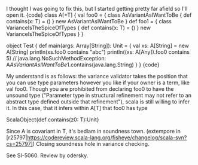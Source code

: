 I thought I was going to fix this, but I started getting pretty far afield so I'll open it.
{code}
class A[+T] {
  val foo0 = {
    class AsVariantAsIWantToBe { def contains(x: T) = () }
    new AsVariantAsIWantToBe
  }
  def foo1 = {
    class VarianceIsTheSpiceOfTypes { def contains(x: T) = () }
    new VarianceIsTheSpiceOfTypes
  }
}

object Test {
  def main(args: Array[String]): Unit = {
    val xs: A[String] = new A[String]
    println(xs.foo0 contains "abc")
    println((xs: A[Any]).foo0 contains 5)
    // java.lang.NoSuchMethodException: A$AsVariantAsIWantToBe$1.contains(java.lang.String)
  }
}
{code}

My understand is as follows: the variance validator takes the position that you can use type parameters however you like if your owner is a term, like val foo0.  Though you are prohibited from declaring foo0 to have the unsound type ("Parameter type in structural refinement may not refer to an abstract type defined outside that refinement"), scala is still willing to infer it.  In this case, that it infers within A[T] that foo0 has type

  ScalaObject{def contains(z0: T):Unit}

Since A is covariant in T, it's bedlam in soundness town.
(extempore in [r25797|https://codereview.scala-lang.org/fisheye/changelog/scala-svn?cs=25797]) Closing soundness hole in variance checking.

See SI-5060.  Review by odersky.
